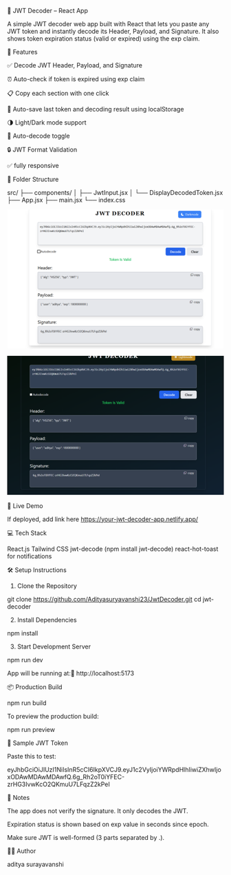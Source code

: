 📘 JWT Decoder – React App

A simple JWT decoder web app built with React that lets you paste any JWT token and instantly decode its Header, Payload, and Signature. It also shows token expiration status (valid or expired) using the exp claim.

🔧 Features

✅ Decode JWT Header, Payload, and Signature

⏰ Auto-check if token is expired using exp claim

📋 Copy each section with one click

📅 Auto-save last token and decoding result using localStorage

🌗 Light/Dark mode support

🧠 Auto-decode toggle

🔒 JWT Format Validation

✅ fully responsive

📁 Folder Structure

src/
├── components/
│   ├── JwtInput.jsx
│   └── DisplayDecodedToken.jsx
├── App.jsx
├── main.jsx
└── index.css

![Home Page](/src/assets/landingpage.png)

![Page](/src/assets/landing.png)

🚀 Live Demo

If deployed, add link here https://your-jwt-decoder-app.netlify.app/

💻 Tech Stack

React.js
Tailwind CSS
jwt-decode (npm install jwt-decode)
react-hot-toast for notifications

🛠️ Setup Instructions

1. Clone the Repository

git clone https://github.com/Adityasuryavanshi23/JwtDecoder.git
cd jwt-decoder

2. Install Dependencies

npm install

3. Start Development Server

npm run dev 

App will be running at:📍 http://localhost:5173

📦 Production Build

npm run build

To preview the production build:

npm run preview

🔑 Sample JWT Token

Paste this to test:

eyJhbGciOiJIUzI1NiIsInR5cCI6IkpXVCJ9.eyJ1c2VyIjoiYWRpdHlhIiwiZXhwIjoxODAwMDAwMDAwfQ.6g_Rh2oT0iYFEC-zrHG3IvwKcO2QKmuU7LFqzZ2kPeI

📌 Notes

The app does not verify the signature. It only decodes the JWT.

Expiration status is shown based on exp value in seconds since epoch.

Make sure JWT is well-formed (3 parts separated by .).

🧑‍💻 Author

aditya surayavanshi


